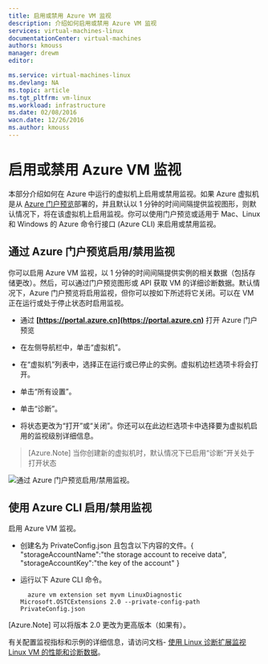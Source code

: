 ```yaml
---
title: 启用或禁用 Azure VM 监视
description: 介绍如何启用或禁用 Azure VM 监视
services: virtual-machines-linux
documentationCenter: virtual-machines
authors: kmouss
manager: drewm
editor: 

ms.service: virtual-machines-linux
ms.devlang: NA
ms.topic: article
ms.tgt_pltfrm: vm-linux
ms.workload: infrastructure
ms.date: 02/08/2016
wacn.date: 12/26/2016
ms.author: kmouss
---
```


# 启用或禁用 Azure VM 监视

本部分介绍如何在 Azure 中运行的虚拟机上启用或禁用监视。如果 Azure 虚拟机是从 [Azure 门户预览](https://portal.azure.cn)部署的，并且默认以 1 分钟的时间间隔提供监视图形，则默认情况下，将在该虚拟机上启用监视。你可以使用门户预览或适用于 Mac、Linux 和 Windows 的 Azure 命令行接口 (Azure CLI) 来启用或禁用监视。

## 通过 Azure 门户预览启用/禁用监视
 
你可以启用 Azure VM 监视，以 1 分钟的时间间隔提供实例的相关数据（包括存储更改）。然后，可以通过门户预览图形或 API 获取 VM 的详细诊断数据。默认情况下，Azure 门户预览将启用监视，但你可以按如下所述将它关闭。可以在 VM 正在运行或处于停止状态时启用监视。

- 通过 **[https://portal.azure.cn](https://portal.azure.cn)** 打开 Azure 门户预览

- 在左侧导航栏中，单击“虚拟机”。

- 在“虚拟机”列表中，选择正在运行或已停止的实例。虚拟机边栏选项卡将会打开。

- 单击“所有设置”。

- 单击“诊断”。

- 将状态更改为“打开”或“关闭”。你还可以在此边栏选项卡中选择要为虚拟机启用的监视级别详细信息。

>[Azure.Note] 当你创建新的虚拟机时，默认情况下已启用“诊断”开关处于打开状态

![通过 Azure 门户预览启用/禁用监视。][1]

## 使用 Azure CLI 启用/禁用监视
 
启用 Azure VM 监视。

- 创建名为 PrivateConfig.json 且包含以下内容的文件。{ "storageAccountName":"the storage account to receive data", "storageAccountKey":"the key of the account" }
- 运行以下 Azure CLI 命令。

        azure vm extension set myvm LinuxDiagnostic Microsoft.OSTCExtensions 2.0 --private-config-path PrivateConfig.json

[Azure.Note] 可以将版本 2.0 更改为更高版本（如果有）。

有关配置监视指标和示例的详细信息，请访问文档- [使用 Linux 诊断扩展监视 Linux VM 的性能和诊断数据](./virtual-machines-linux-classic-diagnostic-extension.md)。

<!--Image references-->
[1]: ./media/virtual-machines-linux-vm-monitoring/portal-enable-disable.png
 
<!---HONumber=Mooncake_Quality_Review_1215_2016-->